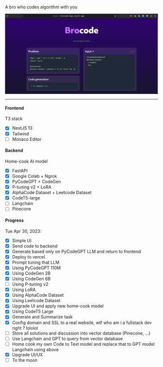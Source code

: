A bro who codes algorithm with you

![Hello world](./.pics/04.png)

---

#### Frontend

T3 stack

-   [x] NextJS 13
-   [x] Tailwind
-   [ ] Monaco Editor

#### Backend

Home-cook AI model

-   [x] FastAPI
-   [x] Google Colab + Ngrok
-   [x] PyCodeGPT + CodeGen
-   [x] P-tuning v2 + LoRA
-   [x] AlphaCode Dataset + Leetcode Dataset
-   [x] CodeT5-large
-   [ ] Langchain
-   [ ] Pinecone

#### Progress

Tue Apr 30, 2023:

-   [x] Simple UI
-   [x] Send code to backend
-   [x] Generate based only on PyCodeGPT LLM and return to frontend
-   [x] Deploy to vercel
-   [x] Prompt tuning that LLM
-   [x] Using PyCodeGPT 110M
-   [x] Using CodeGen 2B
-   [x] Using CodeGen 6B
-   [ ] Using P-tuning v2
-   [x] Using LoRA
-   [x] Using AlphaCode Dataset
-   [x] Using Leetcode Dataset
-   [x] Upgrade UI and apply new home-cook model
-   [x] Using CodeT5 Large
-   [x] Generate and Summarize task
-   [x] Config domain and SSL to a real website, wtf who am i a fullstack dev right ? lololol
-   [ ] Store all solutions and discussion into vector database (Pinecone, ...)
-   [ ] Use Langchain and GPT to query from vector database
-   [ ] Home cook my own Code to Text model and replace that to GPT model Langchain using above
-   [x] Upgrade UI/UX
-   [ ] To the moon
